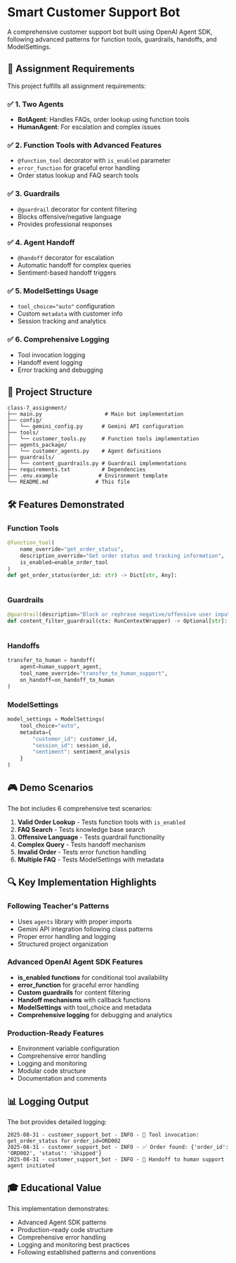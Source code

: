 # Smart Customer Support Bot

A comprehensive customer support bot built using OpenAI Agent SDK, following advanced patterns for function tools, guardrails, handoffs, and ModelSettings.

## 🎯 Assignment Requirements

This project fulfills all assignment requirements:

### ✅ 1. Two Agents
- **BotAgent**: Handles FAQs, order lookup using function tools
- **HumanAgent**: For escalation and complex issues

### ✅ 2. Function Tools with Advanced Features
- `@function_tool` decorator with `is_enabled` parameter
- `error_function` for graceful error handling
- Order status lookup and FAQ search tools

### ✅ 3. Guardrails
- `@guardrail` decorator for content filtering
- Blocks offensive/negative language
- Provides professional responses

### ✅ 4. Agent Handoff
- `@handoff` decorator for escalation
- Automatic handoff for complex queries
- Sentiment-based handoff triggers

### ✅ 5. ModelSettings Usage
- `tool_choice="auto"` configuration
- Custom `metadata` with customer info
- Session tracking and analytics

### ✅ 6. Comprehensive Logging
- Tool invocation logging
- Handoff event logging
- Error tracking and debugging

## 📁 Project Structure

```
class-7_assignment/
├── main.py                    # Main bot implementation
├── config/
│   └── gemini_config.py      # Gemini API configuration
├── tools/
│   └── customer_tools.py     # Function tools implementation
├── agents_package/
│   └── customer_agents.py    # Agent definitions
├── guardrails/
│   └── content_guardrails.py # Guardrail implementations
├── requirements.txt          # Dependencies
├── .env.example             # Environment template
└── README.md               # This file
```

## 🛠️ Features Demonstrated

### Function Tools
```python
@function_tool(
    name_override="get_order_status",
    description_override="Get order status and tracking information",
    is_enabled=enable_order_tool  
)
def get_order_status(order_id: str) -> Dict[str, Any]:
    
```

### Guardrails
```python
@guardrail(description="Block or rephrase negative/offensive user input")
def content_filter_guardrail(ctx: RunContextWrapper) -> Optional[str]:
    
```

### Handoffs
```python
transfer_to_human = handoff(
    agent=human_support_agent,
    tool_name_override="transfer_to_human_support",
    on_handoff=on_handoff_to_human
)
```

### ModelSettings
```python
model_settings = ModelSettings(
    tool_choice="auto",  
    metadata={
        "customer_id": customer_id,
        "session_id": session_id,
        "sentiment": sentiment_analysis
    }
)
```

## 🎮 Demo Scenarios

The bot includes 6 comprehensive test scenarios:

1. **Valid Order Lookup** - Tests function tools with `is_enabled`
2. **FAQ Search** - Tests knowledge base search
3. **Offensive Language** - Tests guardrail functionality  
4. **Complex Query** - Tests handoff mechanism
5. **Invalid Order** - Tests error function handling
6. **Multiple FAQ** - Tests ModelSettings with metadata

## 🔍 Key Implementation Highlights

### Following Teacher's Patterns
- Uses `agents` library with proper imports
- Gemini API integration following class patterns
- Proper error handling and logging
- Structured project organization

### Advanced OpenAI Agent SDK Features
- **is_enabled functions** for conditional tool availability
- **error_function** for graceful error handling
- **Custom guardrails** for content filtering
- **Handoff mechanisms** with callback functions
- **ModelSettings** with tool_choice and metadata
- **Comprehensive logging** for debugging and analytics

### Production-Ready Features
- Environment variable configuration
- Comprehensive error handling
- Logging and monitoring
- Modular code structure
- Documentation and comments

## 📊 Logging Output

The bot provides detailed logging:
```
2025-08-31 - customer_support_bot - INFO - 🔧 Tool invocation: get_order_status for order_id=ORD002
2025-08-31 - customer_support_bot - INFO - ✅ Order found: {'order_id': 'ORD002', 'status': 'shipped'}
2025-08-31 - customer_support_bot - INFO - 🔄 Handoff to human support agent initiated
```

## 🎓 Educational Value

This implementation demonstrates:
- Advanced Agent SDK patterns
- Production-ready code structure
- Comprehensive error handling
- Logging and monitoring best practices
- Following established patterns and conventions
